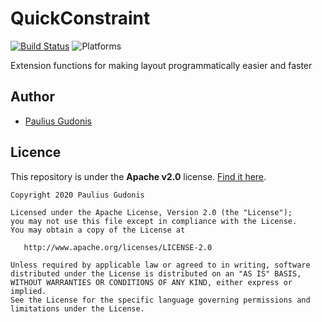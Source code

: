 # QuickConstraint

[![Build Status](https://travis-ci.com/nakkht/quick-constraint.svg?branch=develop)](https://travis-ci.com/nakkht/quick-constraint)
![Platforms](https://img.shields.io/badge/platforms-ios%20%7C%20osx%20%7C%20tvos-g)

Extension functions for making layout programmatically easier and faster

## Author
* [Paulius Gudonis](https://pgu.dev)

## Licence
This repository is under the **Apache v2.0** license. [Find it here](https://github.com/nakkht/quick-constraint/blob/master/LICENSE).

    Copyright 2020 Paulius Gudonis

    Licensed under the Apache License, Version 2.0 (the "License");
    you may not use this file except in compliance with the License.
    You may obtain a copy of the License at

       http://www.apache.org/licenses/LICENSE-2.0

    Unless required by applicable law or agreed to in writing, software
    distributed under the License is distributed on an "AS IS" BASIS,
    WITHOUT WARRANTIES OR CONDITIONS OF ANY KIND, either express or implied.
    See the License for the specific language governing permissions and
    limitations under the License.
